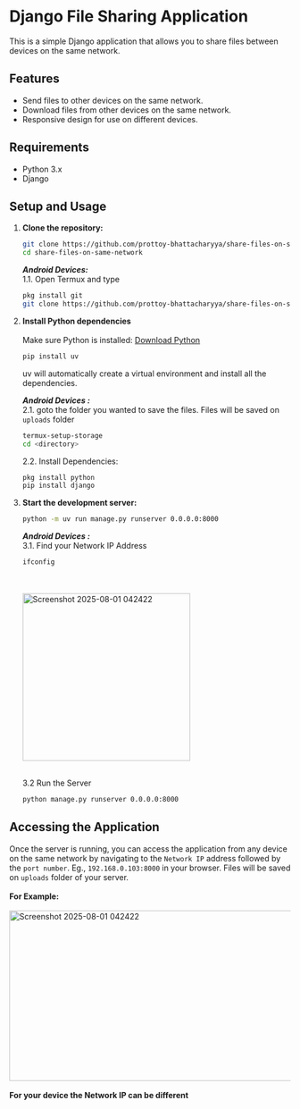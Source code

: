 # Django File Sharing Application

This is a simple Django application that allows you to share files between devices on the same network.

## Features

*   Send files to other devices on the same network.
*   Download files from other devices on the same network.
*   Responsive design for use on different devices.

## Requirements

*   Python 3.x
*   Django

## Setup and Usage

1.  **Clone the repository:**

    ```bash
    git clone https://github.com/prottoy-bhattacharyya/share-files-on-same-network.git
    cd share-files-on-same-network
    ```

    ***Android Devices:***
    <br>
    1.1. Open Termux and type
    ```bash
    pkg install git
    git clone https://github.com/prottoy-bhattacharyya/share-files-on-same-network.git
    ```

2. **Install Python dependencies**
   <br><br>
    Make sure Python is installed: [Download Python](https://www.python.org/downloads/)
    
    ```bash
    pip install uv
    ```
    uv will automatically create a virtual environment and install all the dependencies.

    ***Android Devices :***
    <br>
    2.1. goto the folder you wanted to save the files. Files will be saved on `uploads` folder

    ```bash
    termux-setup-storage
    cd <directory>
    ```
    2.2. Install Dependencies:
    
    ```bash
    pkg install python
    pip install django
    ```

3.  **Start the development server:**

    ```bash
    python -m uv run manage.py runserver 0.0.0.0:8000
    ```
    ***Android Devices :***
    <br>
    3.1. Find your Network IP Address

    ```bash
    ifconfig
    ```
    <br>
    <br>
    <img width="300" alt="Screenshot 2025-08-01 042422" src="https://github.com/user-attachments/assets/d08fb016-3567-4d11-946b-600861a39147" />
    <br>
    <br>
    
    3.2 Run the Server
    ```bash
    python manage.py runserver 0.0.0.0:8000
    ```

## Accessing the Application

Once the server is running, you can access the application from any device on the same network by navigating to the `Network IP` address followed by the `port number`. Eg., `192.168.0.103:8000` in your browser. Files will be saved on `uploads` folder of your server.
<br>
<br>
**For Example:**
<br>
<br>
<img width="673" height="305" alt="Screenshot 2025-08-01 042422" src="https://github.com/user-attachments/assets/788e0231-bb35-4e6f-a63b-3072e9ab5416" />
<br>
<br>
**For your device the Network IP can be different** 
